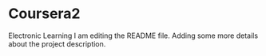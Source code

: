 # Coursera2
Electronic Learning
I am editing the README file. Adding some more details about the project description.
